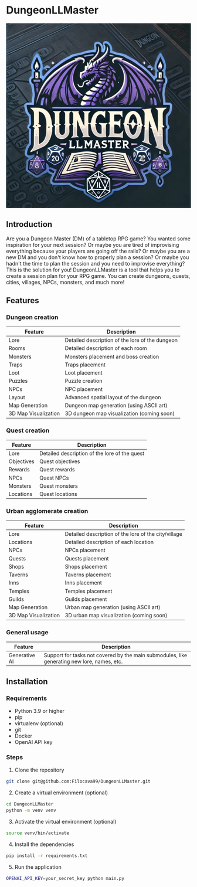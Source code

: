 # DungeonLLMaster

![](dungeonllmaster_logo.jpeg)

## Introduction
Are you a Dungeon Master (DM) of a tabletop RPG game? You wanted some inspiration for your next session? Or maybe you are tired of improvising everything because your players are going off the rails?
Or maybe you are a new DM and you don't know how to properly plan a session? Or maybe you hadn't the time to plan the session and you need to improvise everything?
This is the solution for you! DungeonLLMaster is a tool that helps you to create a session plan for your RPG game.
You can create dungeons, quests, cities, villages, NPCs, monsters, and much more!

## Features

### Dungeon creation
| Feature              | Description                                              |
|----------------------|----------------------------------------------------------|
| Lore                 | Detailed description of the lore of the dungeon          |
| Rooms                | Detailed description of each room                        |
| Monsters             | Monsters placement and boss creation                     |
| Traps                | Traps placement                                          |
| Loot                 | Loot placement                                           |
| Puzzles              | Puzzle creation                                          |
| NPCs                 | NPC placement                                            |
| Layout               | Advanced spatial layout of the dungeon                   |
| Map Generation       | Dungeon map generation (using ASCII art)                 |
| 3D Map Visualization | 3D dungeon map visualization (coming soon)               |

### Quest creation
| Feature    | Description                                              |
|------------|----------------------------------------------------------|
| Lore       | Detailed description of the lore of the quest            |
| Objectives | Quest objectives                                         |
| Rewards    | Quest rewards                                            |
| NPCs       | Quest NPCs                                               |
| Monsters   | Quest monsters                                           |
| Locations  | Quest locations                                          |

### Urban agglomerate creation
| Feature              | Description                                              |
|----------------------|----------------------------------------------------------|
| Lore                 | Detailed description of the lore of the city/village     |
| Locations            | Detailed description of each location                    |
| NPCs                 | NPCs placement                                           |
| Quests               | Quests placement                                         |
| Shops                | Shops placement                                          |
| Taverns              | Taverns placement                                        |
| Inns                 | Inns placement                                           |
| Temples              | Temples placement                                        |
| Guilds               | Guilds placement                                         |
| Map Generation       | Urban map generation (using ASCII art)                   |
| 3D Map Visualization | 3D urban map visualization (coming soon)                 |

### General usage
| Feature       | Description                                              |
|---------------|----------------------------------------------------------|
| Generative AI | Support for tasks not covered by the main submodules, like generating new lore, names, etc. |

## Installation

### Requirements
- Python 3.9 or higher
- pip
- virtualenv (optional)
- git
- Docker
- OpenAI API key

### Steps
1. Clone the repository
```bash
git clone git@github.com:Filocava99/DungeonLLMaster.git
```
2. Create a virtual environment (optional)
```bash
cd DungeonLLMaster
python -m venv venv
```
3. Activate the virtual environment (optional)
```bash
source venv/bin/activate
```
4. Install the dependencies
```bash
pip install -r requirements.txt
```

5. Run the application
```bash
OPENAI_API_KEY=your_secret_key python main.py
```
